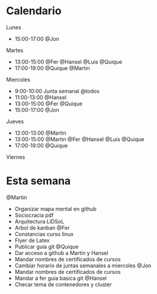 # Calendario

Lunes
- 15:00-17:00 @Jon

Martes
- 13:00-15:00 @Fer @Hansel @Luis @Quique
- 17:00-19:00 @Quique @Martin

Miercoles
- 9:00-10:00 Junta semanal @todos
- 11:00-13:00 @Hansel
- 13:00-15:00 @Fer @Quique
- 15:00-17:00 @Jon

Jueves
- 12:00-13:00 @Martin
- 13:00-15:00 @Martin @Fer @Hansel @Luis @Quique
- 17:00-19:00 @Quique

Viernes

# Esta semana

@Martin
- Organizar mapa mental en github
- Sociocracia pdf
- Arquitectura LIDSoL
- Arbol de kanban
@Fer
- Constancias curso linux
- Flyer de Latex
- Publicar guia git
@Quique
- Dar acceso a github a Martin y Hansel
- Mandar nombres de certificados de cursos
- Cambiar horario de juntas semanales a miercoles
@Jon
- Mandar nombres de certificados de cursos
- Mandar a fer guia basica git
@Hansel
- Checar tema de contenedores y cluster
